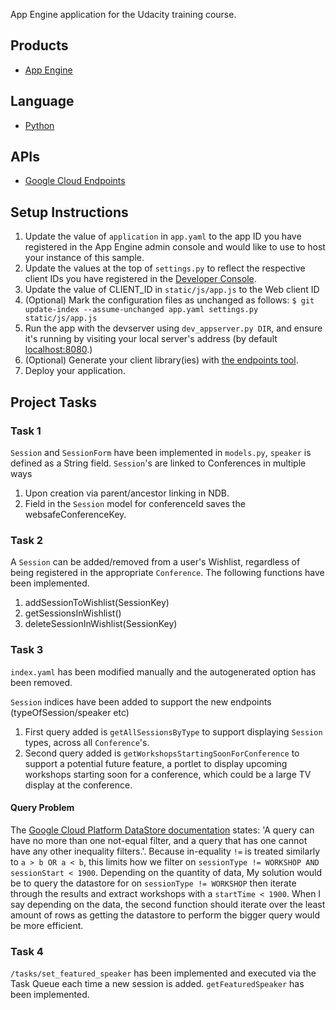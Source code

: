App Engine application for the Udacity training course.

## Products
- [App Engine][1]

## Language
- [Python][2]

## APIs
- [Google Cloud Endpoints][3]

## Setup Instructions
1. Update the value of `application` in `app.yaml` to the app ID you
   have registered in the App Engine admin console and would like to use to host
   your instance of this sample.
1. Update the values at the top of `settings.py` to
   reflect the respective client IDs you have registered in the
   [Developer Console][4].
1. Update the value of CLIENT_ID in `static/js/app.js` to the Web client ID
1. (Optional) Mark the configuration files as unchanged as follows:
   `$ git update-index --assume-unchanged app.yaml settings.py static/js/app.js`
1. Run the app with the devserver using `dev_appserver.py DIR`, and ensure it's running by visiting your local server's address (by default [localhost:8080][5].)
1. (Optional) Generate your client library(ies) with [the endpoints tool][6].
1. Deploy your application.


## Project Tasks
### Task 1
`Session` and `SessionForm` have been implemented in `models.py`, `speaker` is 
defined as a String field. `Session`'s are linked to Conferences in multiple ways

1. Upon creation via parent/ancestor linking in NDB.
1. Field in the `Session` model for conferenceId saves the websafeConferenceKey.

### Task 2
A `Session` can be added/removed from a user's Wishlist, regardless of being registered
in the appropriate `Conference`.
The following functions have been implemented.
1. addSessionToWishlist(SessionKey)
1. getSessionsInWishlist()
1. deleteSessionInWishlist(SessionKey)


### Task 3
`index.yaml` has been modified manually and the autogenerated option has been removed.

`Session` indices have been added to support the new endpoints (typeOfSession/speaker etc)

1. First query added is `getAllSessionsByType` to support displaying `Session` types, across all `Conference`'s. 
1. Second query added is `getWorkshopsStartingSoonForConference` to support a potential future feature, a portlet
   to display upcoming workshops starting soon for a conference, which could be a large TV display at the conference.

#### Query Problem
  The [Google Cloud Platform DataStore documentation][7] states: 'A query can have no more than one 
  not-equal filter, and a query that has one cannot have any other inequality filters.'. Because in-equality `!=` is treated
  similarly to `a > b OR a < b`, this limits how we filter on `sessionType != WORKSHOP AND sessionStart < 1900`. Depending on
  the quantity of data, My solution would be to query the datastore for on `sessionType != WORKSHOP` then iterate through
  the results and extract workshops with a `startTime < 1900`. When I say depending on the data, the second function should
  iterate over the least amount of rows as getting the datastore to perform the bigger query would be more efficient.
        
### Task 4
`/tasks/set_featured_speaker` has been implemented and executed via the Task Queue each time a new session is added.
`getFeaturedSpeaker` has been implemented.


[1]: https://developers.google.com/appengine
[2]: http://python.org
[3]: https://developers.google.com/appengine/docs/python/endpoints/
[4]: https://console.developers.google.com/
[5]: https://localhost:8080/
[6]: https://developers.google.com/appengine/docs/python/endpoints/endpoints_tool
[7]: https://cloud.google.com/appengine/docs/python/datastore/queries